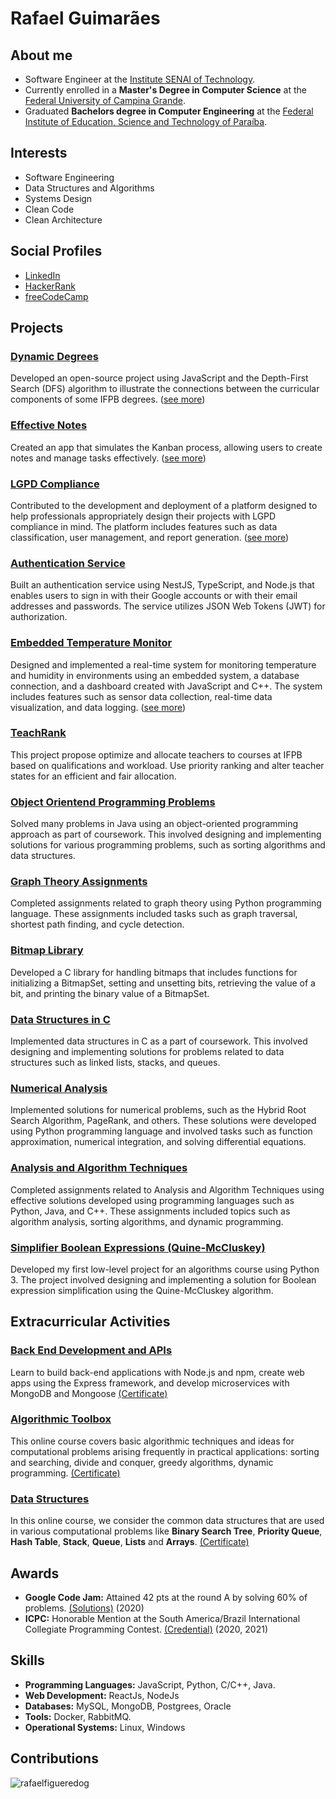
# Rafael Guimarães

## About me
- Software Engineer at the [Institute SENAI of Technology](https://www.portaldaindustria.com.br/senai/).
- Currently enrolled in a **Master's Degree in Computer Science** at the [Federal University of Campina Grande](https://portal.ufcg.edu.br/).
- Graduated **Bachelors degree in Computer Engineering** at the [Federal Institute of Education, Science and Technology of Paraíba](https://www.ifpb.edu.br/en).

## Interests

- Software Engineering
- Data Structures and Algorithms
- Systems Design 
- Clean Code
- Clean Architecture

## Social Profiles

- [LinkedIn](https://www.linkedin.com/in/rafaelfigueredog/)
- [HackerRank](https://www.hackerrank.com/rafaelfigueredog)
- [freeCodeCamp](https://www.freecodecamp.org/rafaelguimaraes)

## Projects 
### [Dynamic Degrees](https://dynamicdegrees.netlify.app/courses) 
Developed an open-source project using JavaScript and the Depth-First Search (DFS) algorithm to illustrate the connections between the curricular components of some IFPB degrees. ([see more](https://github.com/rafaelfigueredog/DynamicDegrees))

### [Effective Notes](https://effectivenotes.netlify.app/) 
Created an app that simulates the Kanban process, allowing users to create notes and manage tasks effectively. ([see more](https://github.com/rafaelfigueredog/EffectiveNotes))

### [LGPD Compliance](https://lgpdcompliance.com/#/) 
Contributed to the development and deployment of a platform designed to help professionals appropriately design their projects with LGPD compliance in mind. The platform includes features such as data classification, user management, and report generation. ([see more](https://github.com/LGPDCompliance))

### [Authentication Service](https://github.com/rafaelfigueredog/authentication-service) 
Built an authentication service using NestJS, TypeScript, and Node.js that enables users to sign in with their Google accounts or with their email addresses and passwords. The service utilizes JSON Web Tokens (JWT) for authorization.

### [Embedded Temperature Monitor](https://embedded-dashboad.netlify.app/) 
Designed and implemented a real-time system for monitoring temperature and humidity in environments using an embedded system, a database connection, and a dashboard created with JavaScript and C++. The system includes features such as sensor data collection, real-time data visualization, and data logging. ([see more](https://github.com/JoaocGuerra/SistemasEmbarcadosProjeto)) 

### [TeachRank](https://github.com/rafaelfigueredog/TeachRank)
This project propose optimize and allocate teachers to courses at IFPB based on qualifications and workload. Use priority ranking and alter teacher states for an efficient and fair allocation.

### [Object Orientend Programming Problems](https://github.com/rafaelfigueredog/ObjectOrientedProgramming) 
Solved many problems in Java using an object-oriented programming approach as part of coursework. This involved designing and implementing solutions for various programming problems, such as sorting algorithms and data structures.

### [Graph Theory Assignments](https://github.com/rafaelfigueredog/Grafos) 
Completed assignments related to graph theory using Python programming language. These assignments included tasks such as graph traversal, shortest path finding, and cycle detection.

### [Bitmap Library](https://github.com/rafaelfigueredog/Bitmap)
Developed a C library for handling bitmaps that includes functions for initializing a BitmapSet, setting and unsetting bits, retrieving the value of a bit, and printing the binary value of a BitmapSet.

### [Data Structures in C](https://github.com/rafaelfigueredog/DataStructures) 
Implemented data structures in C as a part of coursework. This involved designing and implementing solutions for problems related to data structures such as linked lists, stacks, and queues.

### [Numerical Analysis](https://github.com/rafaelfigueredog/NumericalAnalysis) 
Implemented solutions for numerical problems, such as the Hybrid Root Search Algorithm, PageRank, and others. These solutions were developed using Python programming language and involved tasks such as function approximation, numerical integration, and solving differential equations.

### [Analysis and Algorithm Techniques](https://github.com/rafaelfigueredog/AnalysisAndAlgorithmTechniques) 
Completed assignments related to Analysis and Algorithm Techniques using effective solutions developed using programming languages such as Python, Java, and C++. These assignments included topics such as algorithm analysis, sorting algorithms, and dynamic programming.

### [Simplifier Boolean Expressions (Quine-McCluskey)](https://github.com/rafaelfigueredog/Quine-McCluskey) 
Developed my first low-level project for an algorithms course using Python 3. The project involved designing and implementing a solution for Boolean expression simplification using the Quine-McCluskey algorithm.


## Extracurricular Activities

### [Back End Development and APIs](https://www.freecodecamp.org/learn/back-end-development-and-apis/)
Learn to build back-end applications with Node.js and npm, create web apps using the Express framework, and develop microservices with MongoDB and Mongoose [(Certificate)](https://www.freecodecamp.org/certification/rafaelguimaraes/back-end-development-and-apis)

### [Algorithmic Toolbox](https://www.coursera.org/learn/algorithmic-toolbox) 
This online course covers basic algorithmic techniques and ideas for computational problems arising frequently in practical applications: sorting and searching, divide and conquer, greedy algorithms, dynamic programming. [(Certificate)](https://www.coursera.org/account/accomplishments/verify/5SX2EY4FBYGH)

### [Data Structures](https://www.coursera.org/learn/data-structures) 
In this online course, we consider the common data structures that are used in various computational problems like **Binary Search Tree**, **Priority Queue**, **Hash Table**, **Stack**, **Queue**, **Lists** and **Arrays**. [(Certificate)](https://www.coursera.org/account/accomplishments/verify/XBWRX5WQZ3RN)

## Awards 
- **Google Code Jam:** Attained 42 pts at the round A by solving 60% of problems. [(Solutions)](https://github.com/rafaelfigueredog/CodeJam) (2020)
- **ICPC:** Honorable Mention at the South America/Brazil International Collegiate Programming Contest. [(Credential)](https://icpc.global/ICPCID/JZNEIFNPZ9H4) (2020, 2021)

## Skills

- **Programming Languages:** JavaScript, Python, C/C++, Java.
- **Web Development:** ReactJs, NodeJs
- **Databases:** MySQL, MongoDB, Postgrees, Oracle
- **Tools:** Docker, RabbitMQ. 
- **Operational Systems:** Linux, Windows

## Contributions

<p><img align="center" src="https://github-readme-streak-stats.herokuapp.com/?user=rafaelfigueredog&" alt="rafaelfigueredog" /></p>
